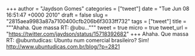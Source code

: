 
+++
author = "Jaydson Gomes"
categories = ["tweet"]
date = "Tue Jun 08 16:51:47 +0000 2010"
draft = false
slug = "2815aea9983a87a7100400cfb206b6f3033ff732"
tags = ["tweet"]
title = """Ahaha. Que massa RT: @ubu..."""
tweet = true
micro = true
tweet_url = "https://twitter.com/jaydson/status/15718392682"
+++
Ahaha. Que massa RT: @ubuntudicas: Ubuntu num comercial brasileiro? Sim! http://www.ubuntudicas.com.br/blog/?p=2821
